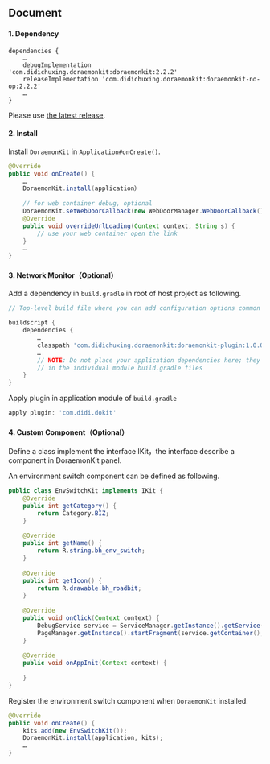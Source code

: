 ## Document

#### 1. Dependency

```
dependencies {
    …
    debugImplementation 'com.didichuxing.doraemonkit:doraemonkit:2.2.2'
    releaseImplementation 'com.didichuxing.doraemonkit:doraemonkit-no-op:2.2.2'
    …
}
```

Please use [the latest release](android-ReleaseNotes.md).


#### 2. Install

Install `DoraemonKit` in `Application#onCreate()`.

```Java
@Override
public void onCreate() {
    …
    DoraemonKit.install(application）
     
    // for web container debug, optional
    DoraemonKit.setWebDoorCallback(new WebDoorManager.WebDoorCallback() {
    @Override
    public void overrideUrlLoading(Context context, String s) {
        // use your web container open the link
    }
    …
} 
```


#### 3. Network Monitor（Optional）

Add a dependency in `build.gradle` in root of host project as following.

```groovy
// Top-level build file where you can add configuration options common to all sub-projects/modules.

buildscript {
    dependencies {
        …
        classpath 'com.didichuxing.doraemonkit:doraemonkit-plugin:1.0.0'
        …
        // NOTE: Do not place your application dependencies here; they belong
        // in the individual module build.gradle files
    }
}
```

Apply plugin in application module of `build.gradle`

```groovy
apply plugin: 'com.didi.dokit'


```


#### 4. Custom Component（Optional）

Define a class implement the interface IKit，the interface describe a component in DoraemonKit panel.

An environment switch component can be defined as following.

```Java
public class EnvSwitchKit implements IKit {
    @Override
    public int getCategory() {
        return Category.BIZ;
    }
 
    @Override
    public int getName() {
        return R.string.bh_env_switch;
    }
 
    @Override
    public int getIcon() {
        return R.drawable.bh_roadbit;
    }
 
    @Override
    public void onClick(Context context) {
        DebugService service = ServiceManager.getInstance().getService(context, DebugService.class);
        PageManager.getInstance().startFragment(service.getContainer(), EnvSwitchFragment.class);
    }
 
    @Override
    public void onAppInit(Context context) {
    
    }
}
```

Register the environment switch component when `DoraemonKit` installed.

```Java
@Override
public void onCreate() {
    kits.add(new EnvSwitchKit());
    DoraemonKit.install(application, kits);
    …
}
```

